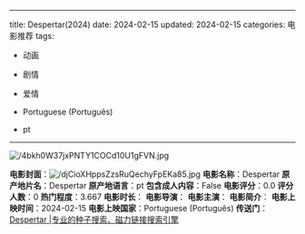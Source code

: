 
---
title: Despertar(2024)
date: 2024-02-15
updated: 2024-02-15
categories: 电影推荐
tags:

- 动画
- 剧情
- 爱情

- Portuguese (Português)
- pt
---

<img src="https://image.tmdb.org/t/p/original/4bkh0W37jxPNTY1COCd10U1gFVN.jpg" alt="/4bkh0W37jxPNTY1COCd10U1gFVN.jpg" title="/4bkh0W37jxPNTY1COCd10U1gFVN.jpg">

**电影封面**：<img src="https://image.tmdb.org/t/p/w200/djCioXHppsZzsRuQechyFpEKa85.jpg" alt="/djCioXHppsZzsRuQechyFpEKa85.jpg" title="/djCioXHppsZzsRuQechyFpEKa85.jpg">
**电影名称**：Despertar
**原产地片名**：Despertar
**原产地语言**：pt
**包含成人内容**：False
**电影评分**：0.0
**评分人数**：0
**热门程度**：3.667
**电影时长**：
**电影导演**：
**电影主演**：
**电影简介**：
**电影上映时间**：2024-02-15
**电影上映国家**：Portuguese (Português)
**传送门**：[Despertar |专业的种子搜索、磁力链接搜索引擎](https://movie.amd794.com:2083/?search=Despertar&ordering=&mode=match_phrase&page_size=10&page=1)

